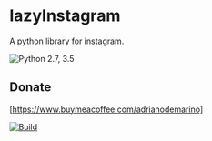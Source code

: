 # lazyInstagram
A python library for instagram.

![Python 2.7, 3.5](https://img.shields.io/badge/Python-2.7%2C%203.5-3776ab.svg?maxAge=2592000)


## Donate

[https://www.buymeacoffee.com/adrianodemarino]

[![Build](https://www.buymeacoffee.com/assets/img/custom_images/yellow_img.png)](https://www.buymeacoffee.com/adrianodemarino)
